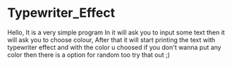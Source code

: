 # Typewriter_Effect

Hello, It is a very simple program
In it will ask you to input some text then
it will ask you to choose colour,
After that it will start printing the text with typewriter effect
and with the color u choosed
if you don't wanna put any color then there is a option
for random too try that out ;)
